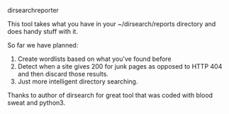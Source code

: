 dirsearchreporter

This tool takes what you have in your ~/dirsearch/reports directory 
and does handy stuff with it.

So far we have planned:
1. Create wordlists based on what you've found before
2. Detect when a site gives 200 for junk pages as opposed to HTTP 404 and then discard those results.
3. Just more intelligent directory searching.


Thanks to author of dirsearch for great tool that was coded with blood sweat and python3.


